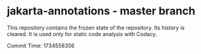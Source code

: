 # jakarta-annotations - master branch

This repository contains the frozen state of the repository.
Its history is cleared. It is used only for static code
analysis with Codacy.

Commit Time: 1734558356